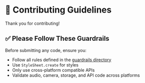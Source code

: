 # 🤝 Contributing Guidelines

Thank you for contributing!

## ✅ Please Follow These Guardrails

Before submitting any code, ensure you:

- Follow all rules defined in the [guardrails directory](./guardrails/)
- Use `StyleSheet.create` for styles
- Only use cross-platform compatible APIs
- Validate audio, camera, storage, and API code across platforms

